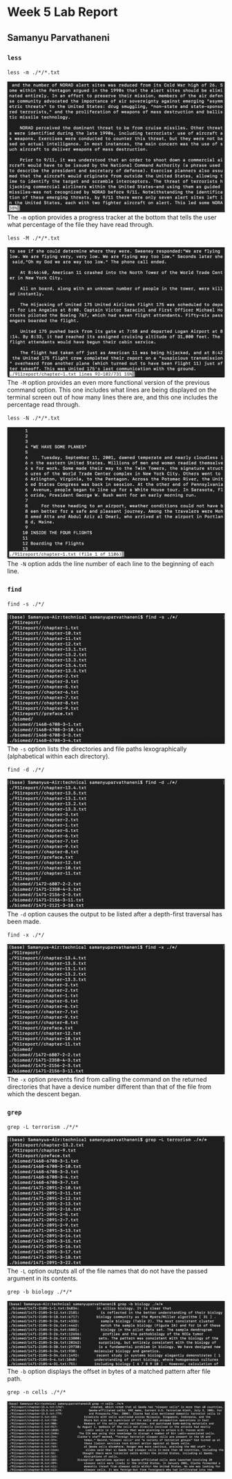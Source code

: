 # Week 5 Lab Report

## Samanyu Parvathaneni

### ```less```

```
less -m ./*/*.txt
```

![image](./Command1-Example1.png)
The `-m` option provides a progress tracker at the bottom that tells the user what percentage of the file they have read through.

```
less -M ./*/*.txt
```

![image](./Command1-Example2.png)
The `-M` option provides an even more functional version of the previous command option. This one includes what lines are being displayed on the terminal screen out of how many lines there are, and this one includes the percentage read through.

```
less -N ./*/*.txt
```

![image](./Command1-Example3.png)
The `-N` option adds the line number of each line to the beginning of each line.


### ```find```

```
find -s ./*/
```

![image](./Command2-Example1.png)
The `-s` option lists the directories and file paths lexographically (alphabetical within each directory).

```
find -d ./*/
```

![image](./Command2-Example2.png)
The `-d` option causes the output to be listed after a depth-first traversal has been made.

```
find -x ./*/
```

![image](./Command2-Example3.png)
The `-x` option prevents find from calling the command on the returned directories that have a device number different than that of the file from which the descent began.


### ```grep```

```
grep -L terrorism ./*/*
```

![image](./Command3-Example1.png)
The `-L` option outputs all of the file names that do not have the passed argument in its contents.

```
grep -b biology ./*/*
```

![image](./Command3-Example2.png)
The `-b` option displays the offset in bytes of a matched pattern after file path.

```
grep -n cells ./*/*
```

![image](./Command3-Example3.png)
